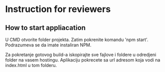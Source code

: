 # Instruction for reviewers

## How to start appliacation
U CMD otvorite folder projekta. Zatim pokrenite komandu 'npm start'. 
Podrazumeva se da imate instaliran NPM.

Za pokretanje gotovog build-a iskopirajte sve fajlove i foldere u odredjeni folder na vasem hostingu. Aplikaciju pokrecete sa url adresom koja vodi na index.html u tom folderu.

